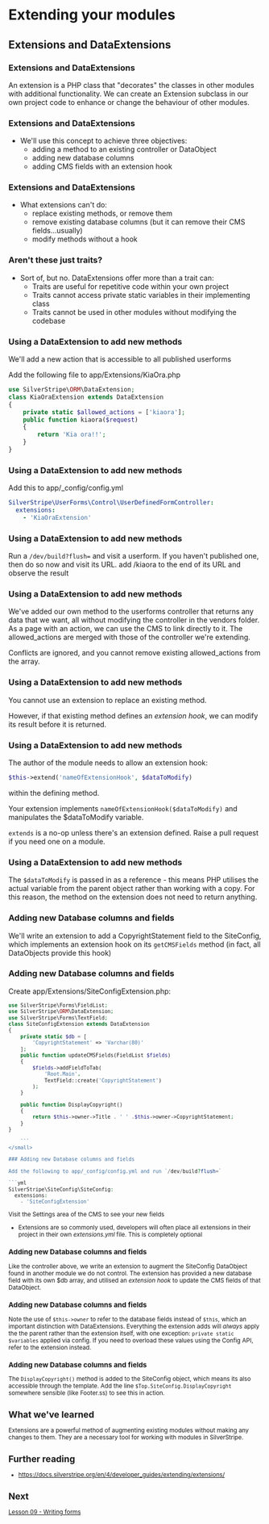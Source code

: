 # Extending your modules
## Extensions and DataExtensions


### Extensions and DataExtensions
An extension is a PHP class that "decorates" the classes in other modules with additional functionality. We can create an Extension subclass in our own project code to enhance or change the behaviour of other modules.


### Extensions and DataExtensions
* We'll use this concept to achieve three objectives:
    - adding a method to an existing controller or DataObject
    - adding new database columns
    - adding CMS fields with an extension hook


### Extensions and DataExtensions
* What extensions can't do:
    - replace existing methods, or remove them
    - remove existing database columns (but it can remove their CMS fields...usually)
    - modify methods without a hook


### Aren't these just traits?
* Sort of, but no. DataExtensions offer more than a trait can:
    - Traits are useful for repetitive code within your own project
    - Traits cannot access private static variables in their implementing class
    - Traits cannot be used in other modules without modifying the codebase


### Using a DataExtension to add new methods
We'll add a new action that is accessible to all published userforms

Add the following file to app/Extensions/KiaOra.php
```php
use SilverStripe\ORM\DataExtension;
class KiaOraExtension extends DataExtension
{
    private static $allowed_actions = ['kiaora'];
    public function kiaora($request) 
    {
        return 'Kia ora!!';
    }
}
```


### Using a DataExtension to add new methods
Add this to app/_config/config.yml
```yml
SilverStripe\UserForms\Control\UserDefinedFormController:
  extensions:
    - 'KiaOraExtension'
```


### Using a DataExtension to add new methods
Run a `/dev/build?flush=` and visit a userform. If you haven't published one, then do so now and visit its URL. add /kiaora to the end of its URL and observe the result


### Using a DataExtension to add new methods
We've added our own method to the userforms controller that returns any data that we want, all without modifying the controller in the vendors folder. As a page with an action, we can use the CMS to link directly to it. The allowed_actions are merged with those of the controller we're extending. 

Conflicts are ignored, and you cannot remove existing allowed_actions from the array.


### Using a DataExtension to add new methods
You cannot use an extension to replace an existing method.

However, if that existing method defines an _extension hook_, we can modify its result before it is returned.


### Using a DataExtension to add new methods
The author of the module needs to allow an extension hook:
```php
$this->extend('nameOfExtensionHook', $dataToModify)
```
within the defining method. 

Your extension implements `nameOfExtensionHook($dataToModify)` and manipulates the $dataToModify variable.

`extends` is a no-op unless there's an extension defined. Raise a pull request if you need one on a module.


### Using a DataExtension to add new methods
The `$dataToModify` is passed in as a reference - this means PHP utilises the actual variable from the parent object rather than working with a copy. For this reason, the method on the extension does not need to return anything. 


### Adding new Database columns and fields
We'll write an extension to add a CopyrightStatement field to the SiteConfig, which implements an extension hook on its `getCMSFields` method (in fact, all DataObjects provide this hook)


### Adding new Database columns and fields
Create app/Extensions/SiteConfigExtension.php:
<small class="w-100">
```php
use SilverStripe\Forms\FieldList;
use SilverStripe\ORM\DataExtension;
use SilverStripe\Forms\TextField;
class SiteConfigExtension extends DataExtension
{
    private static $db = [
        'CopyrightStatement' => 'Varchar(80)'
    ];
    public function updateCMSFields(FieldList $fields)
    {
        $fields->addFieldToTab(
            'Root.Main',
            TextField::create('CopyrightStatement')
        );
    }

    public function DisplayCopyright()
    {
        return $this->owner->Title . ' ' .$this->owner->CopyrightStatement;
    }
}

    ```
</small>

### Adding new Database columns and fields

Add the following to app/_config/config.yml and run `/dev/build?flush=`

```yml
SilverStripe\SiteConfig\SiteConfig:
  extensions:
    - 'SiteConfigExtension'
```

Visit the Settings area of the CMS to see your new fields

* Extensions are so commonly used, developers will often place all extensions in their project in their own _extensions.yml_ file. This is completely optional


### Adding new Database columns and fields
Like the controller above, we write an extension to augment the SiteConfig DataObject found in another module we do not control. The extension has provided a new database field with its own $db array, and utilised an _extension hook_ to update the CMS fields of that DataObject.


### Adding new Database columns and fields
Note the use of `$this->owner` to refer to the database fields instead of `$this`, which an important distinction with DataExtensions. Everything the extension adds will _always_ apply the the parent rather than the extension itself, with one exception: `private static $variables` applied via config. If you need to overload these values using the Config API, refer to the extension instead.


### Adding new Database columns and fields
The `DisplayCopyright()` method is added to the SiteConfig object, which means its also accessible through the template.  Add the line `$Top.SiteConfig.DisplayCopyright` somewhere sensible (like Footer.ss) to see this in action.


## What we've learned

Extensions are a powerful method of augmenting existing modules without making any changes to them. They are a necessary tool for working with modules in SilverStripe.


## Further reading
* https://docs.silverstripe.org/en/4/developer_guides/extending/extensions/


## Next
[Lesson 09 - Writing forms](09_WritingForms.md)